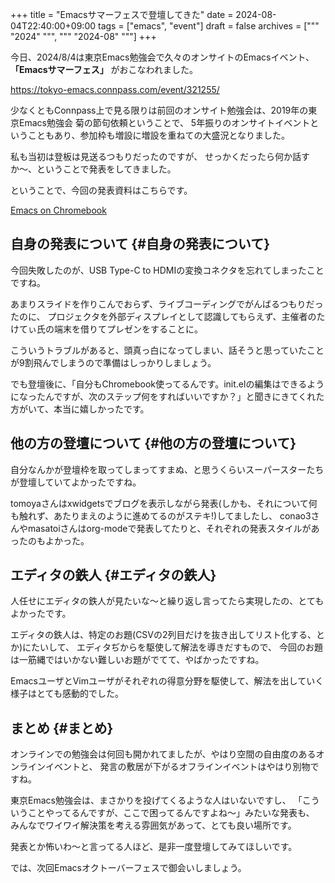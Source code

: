 +++
title = "Emacsサマーフェスで登壇してきた"
date = 2024-08-04T22:40:00+09:00
tags = ["emacs", "event"]
draft = false
archives = ["""
  "2024"
  """, """
  "2024-08"
  """]
+++

今日、2024/8/4は東京Emacs勉強会で久々のオンサイトのEmacsイベント、 **「Emacsサマーフェス」** がおこなわれました。

<https://tokyo-emacs.connpass.com/event/321255/>

少なくともConnpass上で見る限りは前回のオンサイト勉強会は、2019年の東京Emacs勉強会 菊の節句依頼ということで、
5年振りのオンサイトイベントということもあり、参加枠も増設に増設を重ねての大盛況となりました。

私も当初は登板は見送るつもりだったのですが、
せっかくだったら何か話すか〜、ということで発表をしてきました。

ということで、今回の発表資料はこちらです。

[Emacs on Chromebook](https://speakerdeck.com/grugrut/chromebook-on-emacs)


## 自身の発表について {#自身の発表について}

今回失敗したのが、USB Type-C to HDMIの変換コネクタを忘れてしまったことですね。

あまりスライドを作りこんでおらず、ライブコーディングでがんばるつもりだったのに、
プロジェクタを外部ディスプレイとして認識してもらえず、主催者のたけてぃ氏の端末を借りてプレゼンをすることに。

こういうトラブルがあると、頭真っ白になってしまい、話そうと思っていたことが9割飛んでしまうので準備はしっかりしましょう。

でも登壇後に、「自分もChromebook使ってるんです。init.elの編集はできるようになったんですが、次のステップ何をすればいいですか？」と聞きにきてくれた方がいて、本当に嬉しかったです。


## 他の方の登壇について {#他の方の登壇について}

自分なんかが登壇枠を取ってしまってすまぬ、と思うくらいスーパースターたちが登壇していてよかったですね。

tomoyaさんはxwidgetsでブログを表示しながら発表(しかも、それについて何も触れず、あたりまえのように進めてるのがステキ!)してましたし、
conao3さんやmasatoiさんはorg-modeで発表してたりと、それぞれの発表スタイルがあったのもよかった。


## エディタの鉄人 {#エディタの鉄人}

人任せにエディタの鉄人が見たいな〜と繰り返し言ってたら実現したの、とてもよかったです。

エディタの鉄人は、特定のお題(CSVの2列目だけを抜き出してリスト化する、とか)にたいして、
エディタぢからを駆使して解法を導きだすもので、
今回のお題は一筋縄ではいかない難しいお題がでてて、やばかったですね。

EmacsユーザとVimユーザがそれぞれの得意分野を駆使して、解法を出していく様子はとても感動的でした。


## まとめ {#まとめ}

オンラインでの勉強会は何回も開かれてましたが、やはり空間の自由度のあるオンラインイベントと、
発言の敷居が下がるオフラインイベントはやはり別物ですね。

東京Emacs勉強会は、まさかりを投げてくるような人はいないですし、
「こういうことやってるんですが、ここで困ってるんですよね〜」みたいな発表も、
みんなでワイワイ解決策を考える雰囲気があって、とても良い場所です。

発表とか怖いわ〜と言ってる人ほど、是非一度登壇してみてほしいです。

では、次回Emacsオクトーバーフェスで御会いしましょう。
